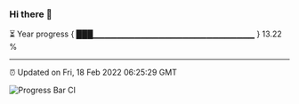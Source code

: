 ### Hi there 👋

⏳ Year progress { ███▁▁▁▁▁▁▁▁▁▁▁▁▁▁▁▁▁▁▁▁▁▁▁▁▁▁▁ } 13.22 %

---

⏰ Updated on Fri, 18 Feb 2022 06:25:29 GMT

![Progress Bar CI](https://github.com/ZhaoGui/ZhaoGui/workflows/Progress%20Bar%20CI/badge.svg)

